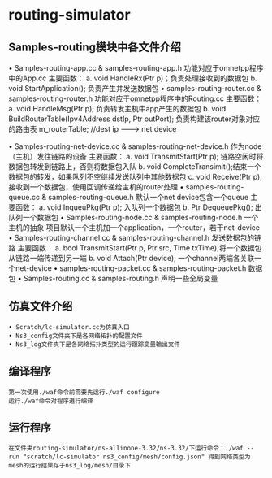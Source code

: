 # routing-simulator
## Samples-routing模块中各文件介绍
• Samples-routing-app.cc & samples-routing-app.h
	功能对应于omnetpp程序中的App.cc
	主要函数：
		a. void HandleRx(Ptr<SamplesRoutingPacket> p)；负责处理接收到的数据包
		b. void StartApplication(); 负责产生并发送数据包
• samples-routing-router.cc & samples-routing-router.h
	功能对应于omnetpp程序中的Routing.cc
	主要函数：
		a. void HandleMsg(Ptr<SamplesRoutingPacket> p); 负责转发主机中app产生的数据包
		b. void BuildRouterTable(Ipv4Address dstIp, Ptr<SamplesRoutingNetDevice> outPort); 负责构建该router对象对应的路由表 m_routerTable; //dest ip ---> net device
		
• Samples-routing-net-device.cc & samples-routing-net-device.h
	作为node（主机）发往链路的设备
	主要函数：
		a.  void TransmitStart(Ptr<SamplesRoutingPacket> p); 链路空闲时将数据包转发到链路上，否则将数据包入队
		b. void CompleteTransimit();结束一个数据包的转发，如果队列不空继续发送队列中其他数据包
		c. void Receive(Ptr<SamplesRoutingPacket> p); 接收到一个数据包，使用回调传递给主机的router处理
• samples-routing-queue.cc & samples-routing-queue.h
	默认一个net device包含一个queue
	主要函数：
		a.  void InqueuPkg(Ptr<SamplesRoutingPacket> p); 入队列一个数据包
		b. Ptr<SamplesRoutingPacket> DequeuePkg(); 出队列一个数据包
• Samples-routing-node.cc & samples-routing-node.h
	一个主机的抽象
	项目默认一个主机加一个application，一个router，若干net-device
• Samples-routing-channel.cc & samples-routing-channel.h
	发送数据包的链路
	主要函数：
		a.  bool TransmitStart(Ptr<SamplesRoutingPacket> p, Ptr<SamplesRoutingNetDevice> src, Time txTime);将一个数据包从链路一端传递到另一端
		b.  void Attach(Ptr<SamplesRoutingNetDevice> device); 一个channel两端各关联一个net-device
• samples-routing-packet.cc & samples-routing-packet.h
	数据包
• Samples-routing.cc & samples-routing.h
	声明一些全局变量
## 仿真文件介绍
	• Scratch/lc-simulator.cc为仿真入口
	• Ns3_config文件夹下是各网络拓扑的配置文件
	• Ns3_log文件夹下是各网络拓扑类型的运行跟踪变量输出文件
## 编译程序
    第一次使用./waf命令前需要先运行./waf configure
    运行./waf命令对程序进行编译
## 运行程序
    在文件夹routing-simulator/ns-allinone-3.32/ns-3.32/下运行命令：./waf --run "scratch/lc-simulator ns3_config/mesh/config.json" 得到网络类型为mesh的运行结果存于ns3_log/mesh/目录下
